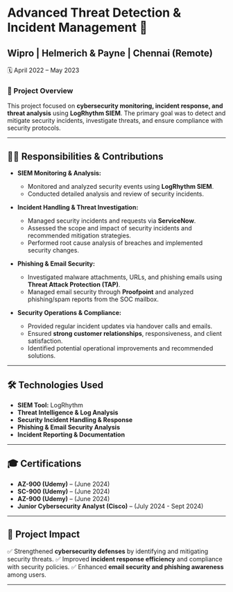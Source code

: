 # Advanced Threat Detection & Incident Management 🚀

## Wipro | Helmerich & Payne | Chennai (Remote)
🗓️ April 2022 – May 2023

### 🔹 Project Overview
This project focused on **cybersecurity monitoring, incident response, and threat analysis** using **LogRhythm SIEM**. The primary goal was to detect and mitigate security incidents, investigate threats, and ensure compliance with security protocols.

---

## 👨‍💻 Responsibilities & Contributions
- **SIEM Monitoring & Analysis:**
  - Monitored and analyzed security events using **LogRhythm SIEM**.
  - Conducted detailed analysis and review of security incidents.
  
- **Incident Handling & Threat Investigation:**
  - Managed security incidents and requests via **ServiceNow**.
  - Assessed the scope and impact of security incidents and recommended mitigation strategies.
  - Performed root cause analysis of breaches and implemented security changes.
  
- **Phishing & Email Security:**
  - Investigated malware attachments, URLs, and phishing emails using **Threat Attack Protection (TAP)**.
  - Managed email security through **Proofpoint** and analyzed phishing/spam reports from the SOC mailbox.
  
- **Security Operations & Compliance:**
  - Provided regular incident updates via handover calls and emails.
  - Ensured **strong customer relationships**, responsiveness, and client satisfaction.
  - Identified potential operational improvements and recommended solutions.

---

## 🛠️ Technologies Used
- **SIEM Tool:** LogRhythm
- **Threat Intelligence & Log Analysis**
- **Security Incident Handling & Response**
- **Phishing & Email Security Analysis**
- **Incident Reporting & Documentation**

---

## 🎓 Certifications
- **AZ-900 (Udemy)** – (June 2024)
- **SC-900 (Udemy)** – (June 2024)
- **AZ-900 (Udemy)** – (June 2024)
- **Junior Cybersecurity Analyst (Cisco)** – (July 2024 - Sept 2024)

---

## 📌 Project Impact
✅ Strengthened **cybersecurity defenses** by identifying and mitigating security threats.
✅ Improved **incident response efficiency** and compliance with security policies.
✅ Enhanced **email security and phishing awareness** among users.

---

